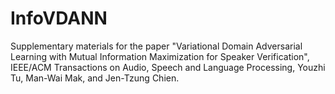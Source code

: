 # InfoVDANN
Supplementary materials for the paper "Variational Domain Adversarial Learning with Mutual Information Maximization for Speaker Verification", IEEE/ACM Transactions on Audio, Speech and Language Processing, Youzhi Tu, Man-Wai Mak, and Jen-Tzung Chien.
